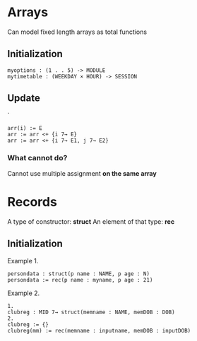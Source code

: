 # Arrays
Can model fixed length arrays as total functions

## Initialization 
```
myoptions : (1 . . 5) -> MODULE
mytimetable : (WEEKDAY × HOUR) -> SESSION
```
## Update
`
```
arr(i) := E
arr := arr <+ {i 7→ E}
arr := arr <+ {i 7→ E1, j 7→ E2}
```
### What cannot do?  
Cannot use multiple assignment **on the same array**

# Records 
A type of constructor: **struct**
An element of that type: **rec**

## Initialization
Example 1. 
```
persondata : struct(p name : NAME, p age : N)
persondata := rec(p name : myname, p age : 21)
```
Example 2. 
```
1. 
clubreg : MID 7→ struct(memname : NAME, memDOB : DOB)
2. 
clubreg := {}
clubreg(mm) := rec(memname : inputname, memDOB : inputDOB)
```
